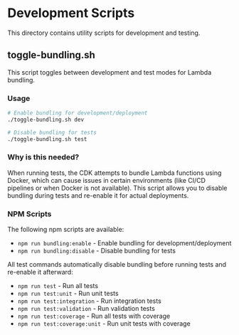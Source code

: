 # Development Scripts

This directory contains utility scripts for development and testing.

## toggle-bundling.sh

This script toggles between development and test modes for Lambda bundling.

### Usage

```bash
# Enable bundling for development/deployment
./toggle-bundling.sh dev

# Disable bundling for tests
./toggle-bundling.sh test
```

### Why is this needed?

When running tests, the CDK attempts to bundle Lambda functions using Docker, which can cause issues in certain environments (like CI/CD pipelines or when Docker is not available). This script allows you to disable bundling during tests and re-enable it for actual deployments.

### NPM Scripts

The following npm scripts are available:

- `npm run bundling:enable` - Enable bundling for development/deployment
- `npm run bundling:disable` - Disable bundling for tests

All test commands automatically disable bundling before running tests and re-enable it afterward:

- `npm run test` - Run all tests
- `npm run test:unit` - Run unit tests
- `npm run test:integration` - Run integration tests
- `npm run test:validation` - Run validation tests
- `npm run test:coverage` - Run all tests with coverage
- `npm run test:coverage:unit` - Run unit tests with coverage